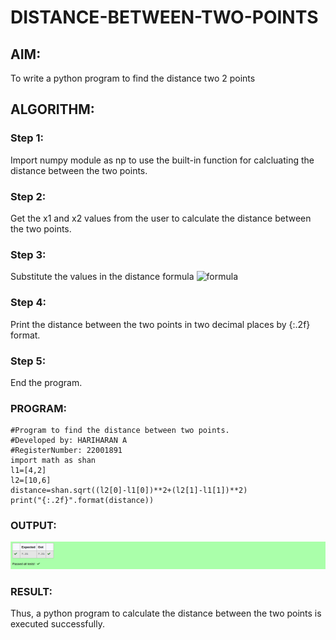 # DISTANCE-BETWEEN-TWO-POINTS

## AIM:
To write a python program to find the distance two 2 points
## ALGORITHM:
### Step 1: 
Import numpy module as np to use the built-in function for calcluating the distance between the two points.
### Step 2: 
Get the x1 and x2 values from the user to calculate the distance between the two points.
### Step 3: 
Substitute the values in the distance formula  ![formula](/formula.jpg)
### Step 4: 
Print the distance between the two points in two decimal places by {:.2f} format.
### Step 5: 
End the program.
### PROGRAM:
```
#Program to find the distance between two points.
#Developed by: HARIHARAN A
#RegisterNumber: 22001891
import math as shan
l1=[4,2]
l2=[10,6]
distance=shan.sqrt((l2[0]-l1[0])**2+(l2[1]-l1[1])**2)
print("{:.2f}".format(distance))

```
  
### OUTPUT:
![output](/distance.png)


### RESULT:

Thus, a python program to calculate the distance between the two points is executed successfully.
